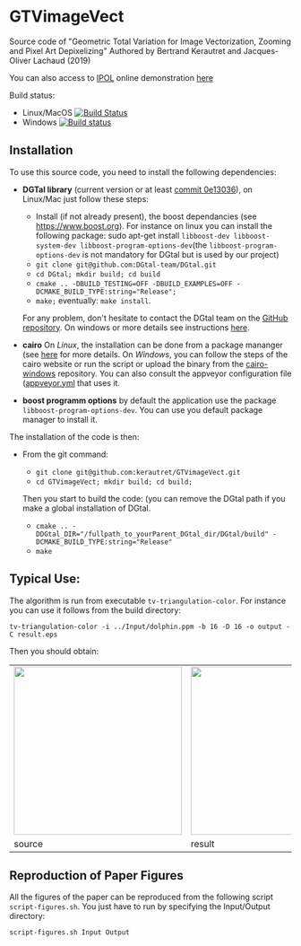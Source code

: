 # GTVimageVect
Source code of "Geometric Total Variation for Image Vectorization, Zooming and Pixel Art Depixelizing" Authored by  Bertrand Kerautret and Jacques-Oliver Lachaud (2019)

You can also access to [IPOL](http://www.ipol.im) online demonstration [here](https://ipolcore.ipol.im/demo/clientApp/demo.html?id=77777000076)

Build status:
 - Linux/MacOS [![Build Status](https://travis-ci.org/kerautret/GTVimageVect.svg?branch=master)](https://travis-ci.org/kerautret/GTVimageVect)
 - Windows [![Build status](https://ci.appveyor.com/api/projects/status/i1crefqj9j1e3lw2?svg=true)](https://ci.appveyor.com/project/kerautret/gtvimagevect)

## Installation


To use this source code, you need to install the following dependencies:
   - **DGTal library** (current version or at least [commit 0e13036](https://github.com/DGtal-team/DGtal/commit/0e13036afedee920373a2460afd02e2a21660baa)), on Linux/Mac just follow these steps:
     - Install (if not already present), the boost dependancies (see https://www.boost.org).
     For instance on linux you can install the following package: sudo apt-get install `libboost-dev libboost-system-dev libboost-program-options-dev`(the `libboost-program-options-dev` is not mandatory for DGtal but is used by our project)
     - `git clone git@github.com:DGtal-team/DGtal.git`
     - `cd DGtal; mkdir build; cd build`
     - `cmake .. -DBUILD_TESTING=OFF -DBUILD_EXAMPLES=OFF -DCMAKE_BUILD_TYPE:string="Release";`
     - `make;` eventually:  `make install`.

     For any problem, don't hesitate to contact the DGtal team on the [GitHub repository](https://github.com/DGtal-team/DGtal).
     On windows or more details see instructions [here](https://dgtal-team.github.io/doc-nightly/moduleBuildDGtal.html).
   - **cairo**
      On *Linux*, the installation can be done from a package mananger (see [here](https://www.cairographics.org/download/) for more details.
      On *Windows*, you can follow the steps of the cairo website or run the script or upload the binary from the [cairo-windows](https://github.com/preshing/cairo-windows) repository. You can also consult the appveyor configuration file ([appveyor.yml](https://github.com/kerautret/GTVimageVect/blob/master/appveyor.yml) that uses it.
   - **boost programm options** by default the application use the package `libboost-program-options-dev`. You can use you default package manager to install it.


The installation of the code is then:
   - From the git command:
     - `git clone git@github.com:kerautret/GTVimageVect.git`
     - `cd GTVimageVect; mkdir build; cd build;`

     Then you start to build the code: (you can remove the DGtal path if you make a global installation of DGtal.
     - `cmake .. -DDGtal_DIR="/fullpath_to_yourParent_DGtal_dir/DGtal/build" -DCMAKE_BUILD_TYPE:string="Release"`
     - `make`
     
## Typical Use:
   The algorithm is run from executable `tv-triangulation-color`. For instance you can use it follows from the build directory:
   
   `tv-triangulation-color -i ../Input/dolphin.ppm -b 16 -D 16 -o output -C result.eps`
   
   Then you should obtain:
    <table>
    <tr><td><img width="300" src="https://user-images.githubusercontent.com/772865/62563570-931eb300-b883-11e9-8ee6-c6054d60040a.png"></td>
    <td><img width="300" src="https://user-images.githubusercontent.com/772865/62563720-e85ac480-b883-11e9-982c-01e3dedc316b.png"></td>
    </tr>
    <tr> <td> source</td> <td>result </td> </tr>
</table>
                                           


## Reproduction of Paper Figures
All the figures of the paper can be reproduced from the following script `script-figures.sh`.
You just have to run by specifying the Input/Output directory:

`
 script-figures.sh Input Output
`



